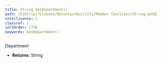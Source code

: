```yaml
---
title: String GetDepartment()
path: /EJScript/Classes/NSContactActivity/Member functions/String GetDepartment()
intellisense: 1
classref: 1
sortOrder: 1776
keywords: GetDepartment()
---
```



Department



* **Returns:** String


